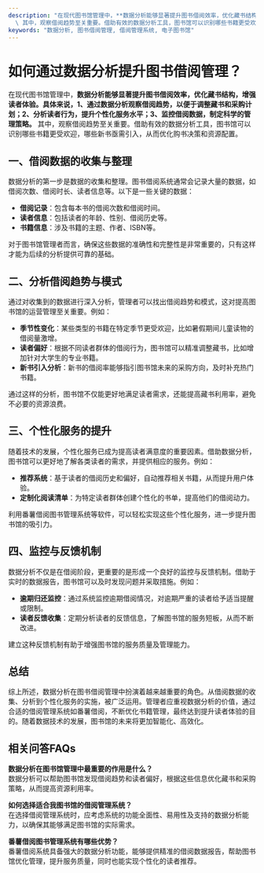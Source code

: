 ```yaml
---
description: "在现代图书馆管理中，**数据分析能够显著提升图书借阅效率，优化藏书结构，增强读者体验。具体来说，1、通过数据分析观察借阅趋势，以便于调整藏书和采购计划；2、分析读者行为，提升个性化服务水平；3、监控借阅数据，制定科学的管理策略。**\
  \ 其中，观察借阅趋势至关重要。借助有效的数据分析工具，图书馆可以识别哪些书籍更受欢迎，哪些新书亟需引入，从而优化购书决策和资源配置。"
keywords: "数据分析, 图书借阅管理, 借阅管理系统, 电子图书馆"
---
```

# 如何通过数据分析提升图书借阅管理？

在现代图书馆管理中，**数据分析能够显著提升图书借阅效率，优化藏书结构，增强读者体验。具体来说，1、通过数据分析观察借阅趋势，以便于调整藏书和采购计划；2、分析读者行为，提升个性化服务水平；3、监控借阅数据，制定科学的管理策略。** 其中，观察借阅趋势至关重要。借助有效的数据分析工具，图书馆可以识别哪些书籍更受欢迎，哪些新书亟需引入，从而优化购书决策和资源配置。

## **一、借阅数据的收集与整理**

数据分析的第一步是数据的收集和整理。图书借阅系统通常会记录大量的数据，如借阅次数、借阅时长、读者信息等。以下是一些关键的数据：

- **借阅记录**：包含每本书的借阅次数和借阅时间。
- **读者信息**：包括读者的年龄、性别、借阅历史等。
- **书籍信息**：涉及书籍的主题、作者、ISBN等。
  
对于图书馆管理者而言，确保这些数据的准确性和完整性是非常重要的，只有这样才能为后续的分析提供可靠的基础。

## **二、分析借阅趋势与模式**

通过对收集到的数据进行深入分析，管理者可以找出借阅趋势和模式，这对提高图书馆的运营管理至关重要。例如：

- **季节性变化**：某些类型的书籍在特定季节更受欢迎，比如暑假期间儿童读物的借阅量激增。
- **读者偏好**：根据不同读者群体的借阅行为，图书馆可以精准调整藏书，比如增加针对大学生的专业书籍。
- **新书引入分析**：新书的借阅率能够指引图书馆未来的采购方向，及时补充热门书籍。

通过这样的分析，图书馆不仅能更好地满足读者需求，还能提高藏书利用率，避免不必要的资源浪费。

## **三、个性化服务的提升**

随着技术的发展，个性化服务已成为提高读者满意度的重要因素。借助数据分析，图书馆可以更好地了解各类读者的需求，并提供相应的服务。例如：

- **推荐系统**：基于读者的借阅历史和偏好，自动推荐相关书籍，从而提升用户体验。
- **定制化阅读清单**：为特定读者群体创建个性化的书单，提高他们的借阅动力。
  
利用番薯借阅图书管理系统等软件，可以轻松实现这些个性化服务，进一步提升图书馆的吸引力。

## **四、监控与反馈机制**

数据分析不仅是在借阅阶段，更重要的是形成一个良好的监控与反馈机制。借助于实时的数据报告，图书馆可以及时发现问题并采取措施。例如：

- **逾期归还监控**：通过系统监控逾期借阅情况，对逾期严重的读者给予适当提醒或限制。
- **读者反馈收集**：定期分析读者的反馈信息，了解图书馆的服务短板，从而不断改进。

建立这种反馈机制有助于增强图书馆的服务质量及管理能力。

## **总结**

综上所述，数据分析在图书借阅管理中扮演着越来越重要的角色。从借阅数据的收集、分析到个性化服务的实施，被广泛运用。管理者应重视数据分析的价值，通过合适的借阅管理系统如番薯借阅，不断优化书籍管理，最终达到提升读者体验的目的。随着数据技术的发展，图书馆的未来将更加智能化、高效化。

## 相关问答FAQs

**数据分析在图书馆管理中最重要的作用是什么？**  
数据分析可以帮助图书馆发现借阅趋势和读者偏好，根据这些信息优化藏书和采购策略，从而提高资源利用率。

**如何选择适合我图书馆的借阅管理系统？**  
在选择借阅管理系统时，应考虑系统的功能全面性、易用性及支持的数据分析能力，以确保其能够满足图书馆的实际需求。

**番薯借阅图书管理系统有哪些优势？**  
番薯借阅系统具备强大的数据分析功能，能够提供精准的借阅数据报告，帮助图书馆优化管理，提升服务质量，同时也能实现个性化的读者推荐。
